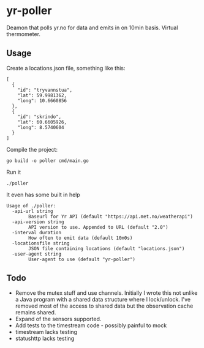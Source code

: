 # yr-poller
Deamon that polls yr.no for data and emits in on 10min basis. Virtual thermometer.



## Usage

Create a locations.json file, something like this:
```
[
  {
    "id": "tryvannstua",
    "lat": 59.9981362,
    "long": 10.6660856
  },
  {
    "id": "skrindo",
    "lat": 60.6605926,
    "long": 8.5740604
  }
]
```

Compile the project:

```
go build -o poller cmd/main.go
```

Run it
```
./poller
```


It even has some built in help
```
Usage of ./poller:
  -api-url string
    	Baseurl for Yr API (default "https://api.met.no/weatherapi")
  -api-version string
    	API version to use. Appended to URL (default "2.0")
  -interval duration
    	How often to emit data (default 10m0s)
  -locationsfile string
    	JSON file containing locations (default "locations.json")
  -user-agent string
    	User-agent to use (default "yr-poller")
```


## Todo
 * Remove the mutex stuff and use channels. Initially I wrote this not unlike a Java program with a shared data structure
   where I lock/unlock. I've removed most of the access to shared data but the observation cache remains shared.
 * Expand of the sensors supported.
 * Add tests to the timestream code - possibly painful to mock
 * timestream lacks testing
 * statushttp lacks testing

